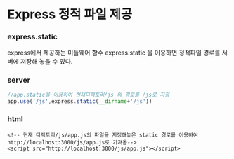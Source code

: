 # Express 정적 파일 제공

### express.static
express에서 제공하는 미들웨어 함수 express.static 을 이용하면 정적파일 경로를 서버에 저장해 놓을 수 있다.

### server
```javascript
//app.static을 이용하여 현재디렉토리/js 의 경로를 /js로 지정
app.use('/js',express.static(__dirname+'/js'))
```

### html
```
<!-- 현재 디렉토리/js/app.js의 파일을 지정해놓은 static 경로를 이용하여 http://localhost:3000/js/app.js로 가져옴-->
<script src="http://localhost:3000/js/app.js"></script>
```
